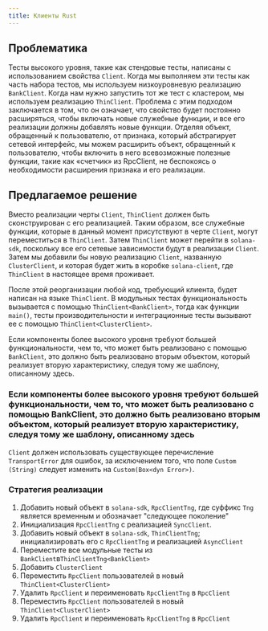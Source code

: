 ```yaml
---
title: Клиенты Rust
---
```


## Проблематика

Тесты высокого уровня, такие как стендовые тесты, написаны с использованием свойства `Client`. Когда мы выполняем эти тесты как часть набора тестов, мы используем низкоуровневую реализацию `BankClient`. Когда нам нужно запустить тот же тест с кластером, мы используем реализацию `ThinClient`. Проблема с этим подходом заключается в том, что он означает, что свойство будет постоянно расширяться, чтобы включать новые служебные функции, и все его реализации должны добавлять новые функции. Отделяя объект, обращенный к пользователю, от признака, который абстрагирует сетевой интерфейс, мы можем расширить объект, обращенный к пользователю, чтобы включить в него всевозможные полезные функции, такие как «счетчик» из RpcClient, не беспокоясь о необходимости расширения признака и его реализации.

## Предлагаемое решение

Вместо реализации черты `Client`, `ThinClient` должен быть сконструирован с его реализацией. Таким образом, все служебные функции, которые в данный момент присутствуют в черте `Client`, могут переместиться в `ThinClient`. Затем `ThinClient` может перейти в `solana-sdk`, поскольку все его сетевые зависимости будут в реализации `Client`. Затем мы добавили бы новую реализацию `Client`, названную `ClusterClient`, и которая будет жить в коробке `solana-client`, где `ThinClient` в настоящее время проживает.

После этой реорганизации любой код, требующий клиента, будет написан на языке `ThinClient`. В модульных тестах функциональность вызывается с помощью `ThinClient<BankClient>`, тогда как функции `main()`, тесты производительности и интеграционные тесты вызывают ее с помощью `ThinClient<ClusterClient>`.

Если компоненты более высокого уровня требуют большей функциональности, чем то, что может быть реализовано с помощью `BankClient`, это должно быть реализовано вторым объектом, который реализует вторую характеристику, следуя тому же шаблону, описанному здесь.

### Если компоненты более высокого уровня требуют большей функциональности, чем то, что может быть реализовано с помощью BankClient, это должно быть реализовано вторым объектом, который реализует вторую характеристику, следуя тому же шаблону, описанному здесь

`Client` должен использовать существующее перечисление `TransportError` для ошибок, за исключением того, что поле `Custom (String)` следует изменить на `Custom(Box<dyn Error>)`.

### Стратегия реализации

1. Добавить новый объект в `solana-sdk`, `RpcClientTng`, где суффикс `Tng` является временным и обозначает "следующее поколение"
2. Инициализация `RpcClientTng` с реализацией `SyncClient`.
3. Добавить новый объект в `solana-sdk`, `ThinClientTng`; инициализировать его с `RpcClientTng` и реализацией `AsyncClient`
4. Переместите все модульные тесты из `BankClient`в`ThinClientTng<BankClient>`
5. Добавить `ClusterClient`
6. Переместить `RpcClient` пользователей в новый `ThinClient<ClusterClient>`
7. Удалить `RpcClient` и переименовать `RpcClientTng` в `RpcClient`
8. Переместить `RpcClient` пользователей в новый `ThinClient<ClusterClient>`
9. Удалить `RpcClient` и переименовать `RpcClientTng` в `RpcClient`
